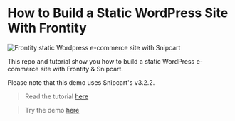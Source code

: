 # How to Build a Static WordPress Site With Frontity

![Frontity static Wordpress e-commerce site with Snipcart](https://www.datocms-assets.com/48401/1635387064-wordpress-frontity-og.png)

This repo and tutorial show you how to build a static WordPress e-commerce site with Frontity & Snipcart.

Please note that this demo uses Snipcart's v3.2.2.

> Read the tutorial [here](https://snipcart.com/blog/frontity-static-wordpress)

> Try the demo [here](https://wordpress-frontity-snipcart.vercel.app/)
